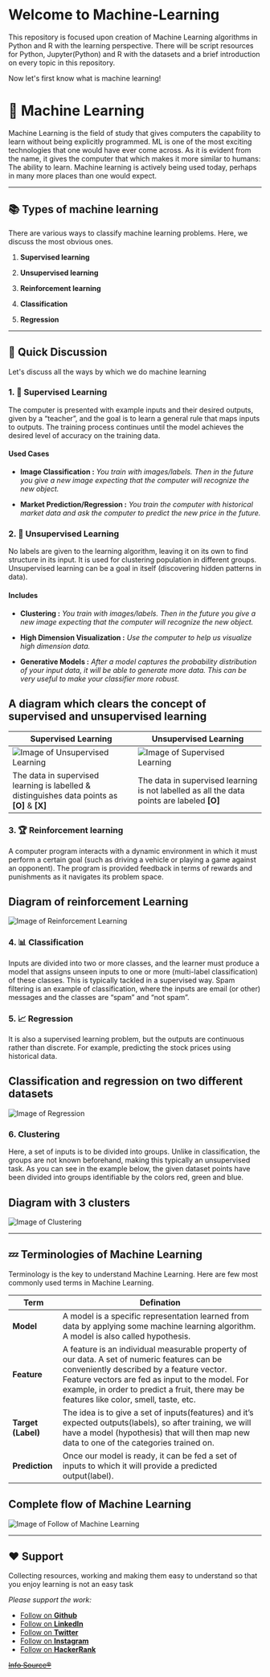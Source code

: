 # Welcome to Machine-Learning
This repository is focused upon creation of Machine Learning algorithms in Python and R with the learning perspective. There will be script resources for Python, Jupyter(Python) and R with the datasets and a brief introduction on every topic in this repository.

Now let's first know what is machine learning!

# **🧠 Machine Learning**
Machine Learning is the field of study that gives computers the capability to learn without being explicitly programmed. ML is one of the most exciting technologies that one would have ever come across. As it is evident from the name, it gives the computer that which makes it more similar to humans: The ability to learn. Machine learning is actively being used today, perhaps in many more places than one would expect.

***

## **📚 Types of machine learning**
There are various ways to classify machine learning problems. Here, we discuss the most obvious ones.

1. **Supervised learning**

2. **Unsupervised learning**

3. **Reinforcement learning**

4. **Classification**

5. **Regression**

***

## **🚀 Quick Discussion**
Let's discuss all the ways by which we do machine learning

### **1. 🧐 Supervised Learning**
 The computer is presented with example inputs and their desired outputs, given by a “teacher”, and the goal is to learn a general rule that maps inputs to outputs. The training process continues until the model achieves the desired level of accuracy on the training data.

 #### **Used Cases**
 - **Image Classification :** *You train with images/labels. Then in the future you give a new image expecting that the computer will recognize the new object.*

 - **Market Prediction/Regression :** *You train the computer with historical market data and ask the computer to predict the new price in the future.*

### **2. 🤹 Unsupervised Learning**
No labels are given to the learning algorithm, leaving it on its own to find structure in its input. It is used for clustering population in different groups. Unsupervised learning can be a goal in itself (discovering hidden patterns in data).

#### **Includes**
- **Clustering :** *You train with images/labels. Then in the future you give a new image expecting that the computer will recognize the new object.*

- **High Dimension Visualization :** *Use the computer to help us visualize high dimension data.*

- **Generative Models :** *After a model captures the probability distribution of your input data, it will be able to generate more data. This can be very useful to make your classifier more robust.*

A diagram which clears the concept of supervised and unsupervised learning
--
Supervised Learning | Unsupervised Learning
--------------------|----------------------
![ Image of Unsupervised Learning ](assets/img/supervised_learning.png) | ![ Image of Supervised Learning ](assets/img/unsupervised_learning.png)
The data in supervised learning is labelled & distinguishes data points as **[O]** & **[X]** | The data in supervised learning is not labelled as all the data points are labeled **[O]**

### **3. 🏆 Reinforcement learning**
A computer program interacts with a dynamic environment in which it must perform a certain goal (such as driving a vehicle or playing a game against an opponent). The program is provided feedback in terms of rewards and punishments as it navigates its problem space.

Diagram of reinforcement Learning
--
![ Image of Reinforcement Learning ](assets/img/reinforcement_learning.png)

### **4. 📊 Classification**
Inputs are divided into two or more classes, and the learner must produce a model that assigns unseen inputs to one or more (multi-label classification) of these classes. This is typically tackled in a supervised way. Spam filtering is an example of classification, where the inputs are email (or other) messages and the classes are “spam” and “not spam”.


### **5. 📈 Regression**
It is also a supervised learning problem, but the outputs are continuous rather than discrete. For example, predicting the stock prices using historical data.

 Classification and regression on two different datasets
--
  ![ Image of Regression ](assets/img/classification_regression.png)

### **6. Clustering**
Here, a set of inputs is to be divided into groups. Unlike in classification, the groups are not known beforehand, making this typically an unsupervised task.
As you can see in the example below, the given dataset points have been divided into groups identifiable by the colors red, green and blue.

Diagram with 3 clusters
--
![ Image of Clustering ](assets/img/clustering.png)

***

## **💤 Terminologies of Machine Learning**

Terminology is the key to understand Machine Learning. Here are few most commonly used terms in Machine Learning.

Term | Defination
-----|-----------
**Model** | A model is a specific representation learned from data by applying some machine learning algorithm. A model is also called hypothesis.
**Feature** | A feature is an individual measurable property of our data. A set of numeric features can be conveniently described by a feature vector. Feature vectors are fed as input to the model. For example, in order to predict a fruit, there may be features like color, smell, taste, etc.
**Target (Label)** | The idea is to give a set of inputs(features) and it’s expected outputs(labels), so after training, we will have a model (hypothesis) that will then map new data to one of the categories trained on.
**Prediction** | Once our model is ready, it can be fed a set of inputs to which it will provide a predicted output(label).

Complete flow of Machine Learning
--
![ Image of Follow of Machine Learning ](assets/img/training.png)

***
## **❤ Support**
Collecting resources, working and making them easy to understand so that you enjoy learning is not an easy task

*Please support the work:*
 - [Follow on **Github**](https://github.com/amannirala13)
 - [Follow on **LinkedIn**](https://www.linkedin.com/in/amannirala13/)
 - [Follow on **Twitter**](https://twitter.com/AmanNirala13)
 - [Follow on **Instagram**](https://www.instagram.com/amannirala13/)
 - [Follow on **HackerRank**](https://www.hackerrank.com/amannirala13)

[~~Info Source®~~](https://www.geeksforgeeks.org/getting-started-machine-learning/)
